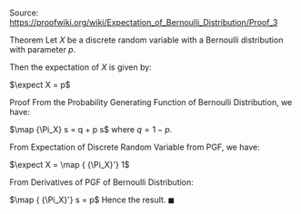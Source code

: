 # 

Source: https://proofwiki.org/wiki/Expectation_of_Bernoulli_Distribution/Proof_3

Theorem
Let $X$ be a discrete random variable with a Bernoulli distribution with parameter $p$.

Then the expectation of $X$ is given by:

$\expect X = p$


Proof
From the Probability Generating Function of Bernoulli Distribution, we have:

$\map {\Pi_X} s = q + p s$
where $q = 1 - p$.

From Expectation of Discrete Random Variable from PGF, we have:

$\expect X = \map { {\Pi_X}'} 1$

From Derivatives of PGF of Bernoulli Distribution:

$\map { {\Pi_X}'} s = p$
Hence the result.
$\blacksquare$






